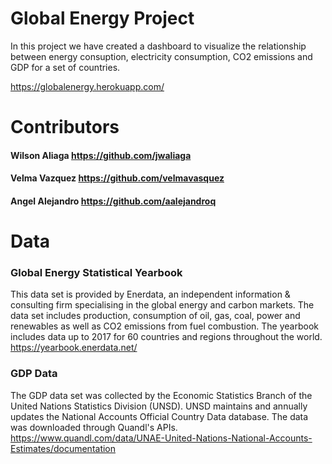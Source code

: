 # Global Energy Project
In this project we have created a dashboard to visualize the relationship between energy consuption, electricity consumption, CO2 emissions and GDP for a set of countries.

https://globalenergy.herokuapp.com/

# Contributors
#### Wilson Aliaga https://github.com/jwaliaga
#### Velma Vazquez https://github.com/velmavasquez
#### Angel Alejandro https://github.com/aalejandroq

# Data
### Global Energy Statistical Yearbook
This data set is provided by Enerdata, an independent information & consulting firm specialising in the global energy and carbon markets.
The data set includes production, consumption of oil, gas, coal, power and renewables as well as CO2 emissions from fuel combustion.
The yearbook includes data up to 2017 for 60 countries and regions throughout the world.
https://yearbook.enerdata.net/
### GDP Data
The GDP data set was collected by the Economic Statistics Branch of the United Nations Statistics Division (UNSD). UNSD maintains and annually updates the National Accounts Official Country Data database. The data was downloaded through Quandl's APIs.
https://www.quandl.com/data/UNAE-United-Nations-National-Accounts-Estimates/documentation
